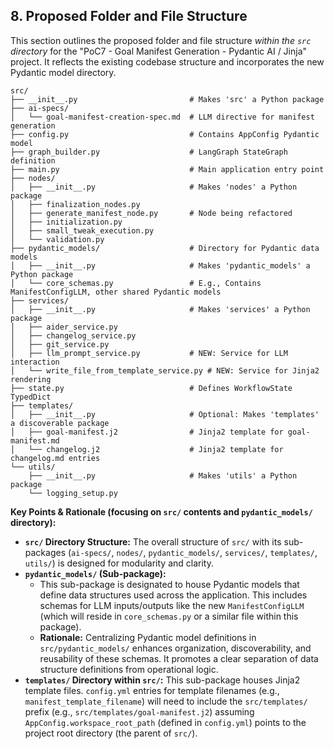 ## 8. Proposed Folder and File Structure

This section outlines the proposed folder and file structure *within the `src` directory* for the "PoC7 - Goal Manifest Generation - Pydantic AI / Jinja" project. It reflects the existing codebase structure and incorporates the new Pydantic model directory.

```plaintext
src/
├── __init__.py                         # Makes 'src' a Python package
├── ai-specs/
│   └── goal-manifest-creation-spec.md  # LLM directive for manifest generation
├── config.py                           # Contains AppConfig Pydantic model
├── graph_builder.py                    # LangGraph StateGraph definition
├── main.py                             # Main application entry point
├── nodes/
│   ├── __init__.py                     # Makes 'nodes' a Python package
│   ├── finalization_nodes.py
│   ├── generate_manifest_node.py       # Node being refactored
│   ├── initialization.py
│   ├── small_tweak_execution.py
│   └── validation.py
├── pydantic_models/                    # Directory for Pydantic data models
│   ├── __init__.py                     # Makes 'pydantic_models' a Python package
│   └── core_schemas.py                 # E.g., Contains ManifestConfigLLM, other shared Pydantic models
├── services/
│   ├── __init__.py                     # Makes 'services' a Python package
│   ├── aider_service.py
│   ├── changelog_service.py
│   ├── git_service.py
│   ├── llm_prompt_service.py           # NEW: Service for LLM interaction
│   └── write_file_from_template_service.py # NEW: Service for Jinja2 rendering
├── state.py                            # Defines WorkflowState TypedDict
├── templates/
│   ├── __init__.py                     # Optional: Makes 'templates' a discoverable package
│   ├── goal-manifest.j2                # Jinja2 template for goal-manifest.md
│   └── changelog.j2                    # Jinja2 template for changelog.md entries
└── utils/
    ├── __init__.py                     # Makes 'utils' a Python package
    └── logging_setup.py
```

**Key Points & Rationale (focusing on `src/` contents and `pydantic_models/` directory):**

  * **`src/` Directory Structure:** The overall structure of `src/` with its sub-packages (`ai-specs/`, `nodes/`, `pydantic_models/`, `services/`, `templates/`, `utils/`) is designed for modularity and clarity.
  * **`pydantic_models/` (Sub-package):**
      * This sub-package is designated to house Pydantic models that define data structures used across the application. This includes schemas for LLM inputs/outputs like the new `ManifestConfigLLM` (which will reside in `core_schemas.py` or a similar file within this package).
      * **Rationale:** Centralizing Pydantic model definitions in `src/pydantic_models/` enhances organization, discoverability, and reusability of these schemas. It promotes a clear separation of data structure definitions from operational logic.
  * **`templates/` Directory within `src/`:** This sub-package houses Jinja2 template files. `config.yml` entries for template filenames (e.g., `manifest_template_filename`) will need to include the `src/templates/` prefix (e.g., `src/templates/goal-manifest.j2`) assuming `AppConfig.workspace_root_path` (defined in `config.yml`) points to the project root directory (the parent of `src/`).
